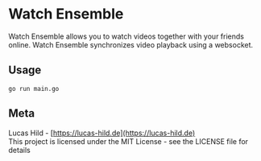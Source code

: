 # Watch Ensemble

Watch Ensemble allows you to watch videos together with your friends online. Watch Ensemble synchronizes video playback using a websocket.

## Usage

```
go run main.go
```

## Meta

Lucas Hild - [https://lucas-hild.de](https://lucas-hild.de)  
This project is licensed under the MIT License - see the LICENSE file for details